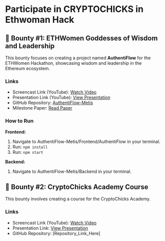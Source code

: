 # Participate in CRYPTOCHICKS in Ethwoman Hack

## 🚀 Bounty #1: ETHWomen Goddesses of Wisdom and Leadership

This bounty focuses on creating a project named **AuthentiFlow** for the ETHWomen Hackathon, showcasing wisdom and leadership in the Ethereum ecosystem.

### Links

- Screencast Link (YouTube): [Watch Video](https://www.youtube.com/watch?v=OOEdnhQYCzM)
- Presentation Link (YouTube): [View Presentation](https://www.youtube.com/watch?v=OOEdnhQYCzM)
- GitHub Repository: [AuthentiFlow-Metis](https://github.com/samar19/AuthentiFlow-metis/tree/main/AuthentiFlow-Metis)
- Milestone Paper: [Read Paper](https://docs.google.com/document/d/1u0hE64BldQxwfnoOJH7apvAbgbw6gptRrZbrrWbr-ug/edit?usp=sharing)

### How to Run

**Frontend:**
1. Navigate to AuthentiFlow-Metis/Frontend/AuthentiFlow in your terminal.
2. Run: `npm install`
3. Run: `npm start`

**Backend:**
1. Navigate to AuthentiFlow-Metis/Backend in your terminal.

## 🚀 Bounty #2: CryptoChicks Academy Course

This bounty involves creating a course for the CryptoChicks Academy.

### Links

- Screencast Link (YouTube): [Watch Video](YouTube_Link_Here)
- Presentation Link: [View Presentation](Presentation_Link_Here)
- GitHub Repository: [Repository_Link_Here]


